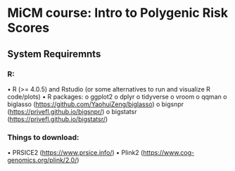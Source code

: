 # MiCM course: Intro to Polygenic Risk Scores

## System Requiremnts
### R:
•	R (>= 4.0.5) and Rstudio (or some alternatives to run and visualize R code/plots)
•	R packages:
o	ggplot2
o	dplyr
o	tidyverse
o	vroom
o	qqman
o	biglasso (https://github.com/YaohuiZeng/biglasso)
o	bigsnpr (https://privefl.github.io/bigsnpr/)
o	bigstatsr (https://privefl.github.io/bigstatsr/)

### Things to download:
•	PRSICE2 (https://www.prsice.info/)
•	Plink2 (https://www.cog-genomics.org/plink/2.0/)
